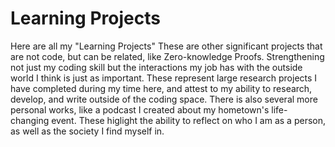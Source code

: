 # Learning Projects
Here are all my "Learning Projects" These are other significant projects that are not code, but can be related, like Zero-knowledge Proofs. Strengthening not just my coding skill but the interactions my job has with the outside world I think is just as important. These represent large research projects I have completed during my time here, and attest to my ability to research, develop, and write outside of the coding space. There is also several more personal works, like a podcast I created about my hometown's life-changing event. These higlight the ability to reflect on who I am as a person, as well as the society I find myself in.
